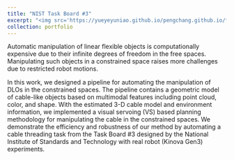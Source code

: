 ```yaml
---
title: "NIST Task Board #3"
excerpt: "<img src='https://yueyeyuniao.github.io/pengchang.github.io/files/nist_blur.png' width='600'><br/><br/>Automatic manipulation of linear flexible objects is computationally expensive due to their infinite degrees of freedom in the free spaces. Manipulating such objects in a constrained space raises more challenges due to restricted robot motions.<br/><br/><video width='600' controls><source src='https://yueyeyuniao.github.io/pengchang.github.io/files/nist.mp4' type='video/mp4'> Your browser does not support the video tag.</video><br/><br/>[[publication](https://ieeexplore.ieee.org/abstract/document/9926677)][[code](https://github.com/yueyeyuniao/NIST_Cable_Threading)]"
collection: portfolio
---
```


Automatic manipulation of linear flexible objects is computationally expensive due to their infinite degrees of freedom in the free spaces. Manipulating such objects in a constrained space raises more challenges due to restricted robot motions.

In this work, we designed a pipeline for automating the manipulation of DLOs in the constrained spaces. The pipeline contains a geometric model of cable-like objects based on multimodal features including point cloud, color, and shape. With the estimated 3-D cable model and environment information, we implemented a visual servoing (VS) based planning methodology for manipulating the cable in the constrained spaces. We demonstrate the efficiency and robustness of our method by automating a cable threading task from the Task Board #3 designed by the National Institute of Standards and Technology with real robot (Kinova Gen3) experiments.
